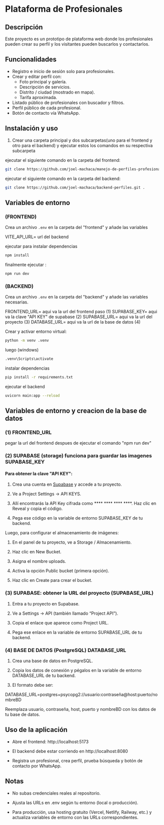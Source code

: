 # Plataforma de Profesionales

## Descripción
Este proyecto es un prototipo de plataforma web donde los profesionales pueden crear su perfil y los visitantes pueden buscarlos y contactarlos.

## Funcionalidades
- Registro e inicio de sesión solo para profesionales.
- Crear y editar perfil con:
  - Foto principal y galería.
  - Descripción de servicios.
  - Distrito / ciudad (mostrado en mapa).
  - Tarifa aproximada.
- Listado público de profesionales con buscador y filtros.
- Perfil público de cada profesional.
- Botón de contacto vía WhatsApp.

## Instalación y uso
1. Crear una carpeta principal y dos subcarpetas(uno para el frontend y otro para el backend) y ejecutar estos los comandos en su respectiva subcarpeta

ejecutar el siguiente comando en la carpeta del frontend:
```bash
git clone https://github.com/joel-machaca/manejo-de-perfiles-profesionales.git .
```

ejecutar el siguiente comando en la carpeta del backend:
```bash
git clone https://github.com/joel-machaca/backend-perfiles.git .
```

## Variables de entorno 
### (FRONTEND)
Crea un archivo `.env` en la carpeta del "frontend" y añade las variables

VITE_API_URL= url del backend 

ejecutar para instalar dependencias
```bash
npm install
```
finalmente ejecutar :
```bash
npm run dev
```


### (BACKEND)

Crea un archivo `.env` en la carpeta del "backend" y añade las variables necesarias.

FRONTEND_URL= aqui va la url del frontend paso (1)
SUPABASE_KEY= aqui va la clave "API KEY" de supabase (2)
SUPABASE_URL= aqui va la url del proyecto (3)
DATABASE_URL= aqui va la url de la base de datos (4)

Crear y activar entorno virtual:
```bash
python -m venv .venv
```
luego (windows)
```bash
.venv\Scripts\activate
```
instalar dependencias
```bash
pip install -r requirements.txt
```

ejecutar el backend
```bash
uvicorn main:app --reload
```

## Variables de entorno y creacion de la base de datos 


### (1) FRONTEND_URL
pegar la url del frontend despues de ejecutar el comando "npm run dev"


### (2) SUPABASE (storage) funciona para guardar las imagenes SUPABASE_KEY

#### Para obtener la clave "API KEY":

1. Crea una cuenta en [Supabase](https://supabase.com/) y accede a tu proyecto.

2. Ve a Project Settings → API KEYS.

3. Allí encontrarás la API Key cifrada como **** **** **** ****. Haz clic en Reveal y copia el código.

4. Pega ese código en la variable de entorno SUPABASE_KEY de tu backend.

Luego, para configurar el almacenamiento de imágenes:

1. En el panel de tu proyecto, ve a Storage / Almacenamiento.

2. Haz clic en New Bucket.

3. Asigna el nombre uploads.

4. Activa la opción Public bucket (primera opción).

5. Haz clic en Create para crear el bucket.

### (3) SUPABASE: obtener la URL del proyecto (SUPABASE_URL)

1. Entra a tu proyecto en Supabase.

2. Ve a Settings → API (también llamado “Project API”).

3. Copia el enlace que aparece como Project URL.

4. Pega ese enlace en la variable de entorno SUPABASE_URL de tu backend.

### (4) BASE DE DATOS (PostgreSQL) DATABASE_URL

1. Crea una base de datos en PostgreSQL.

2. Copia los datos de conexión y pégalos en la variable de entorno DATABASE_URL de tu backend.

3. El formato debe ser:

DATABASE_URL=postgres+psycopg2://usuario:contraseña@host:puerto/nombreBD

Reemplaza usuario, contraseña, host, puerto y nombreBD con los datos de tu base de datos.



## Uso de la aplicación

- Abre el frontend: http://localhost:5173

- El backend debe estar corriendo en http://localhost:8080

- Registra un profesional, crea perfil, prueba búsqueda y botón de contacto por WhatsApp.

## Notas

- No subas credenciales reales al repositorio.

- Ajusta las URLs en .env según tu entorno (local o producción).

- Para producción, usa hosting gratuito (Vercel, Netlify, Railway, etc.) y actualiza variables de entorno con las URLs correspondientes.


